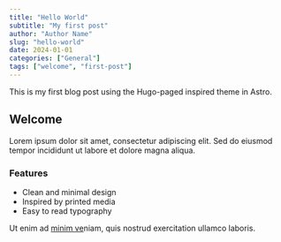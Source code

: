 ```yaml
---
title: "Hello World"
subtitle: "My first post"
author: "Author Name"
slug: "hello-world"
date: 2024-01-01
categories: ["General"]
tags: ["welcome", "first-post"]
---
```


This is my first blog post using the Hugo-paged inspired theme in Astro.

## Welcome

Lorem ipsum dolor sit amet, consectetur adipiscing elit. Sed do eiusmod tempor incididunt ut labore et dolore magna aliqua.

### Features

- Clean and minimal design
- Inspired by printed media
- Easy to read typography

Ut enim ad [minim ve](https://www.google.com)niam, quis nostrud exercitation ullamco laboris.